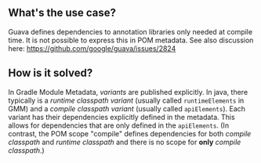 ## What's the use case?

Guava defines dependencies to annotation libraries only needed at compile time.
It is not possible to express this in POM metadata.
See also discussion here: https://github.com/google/guava/issues/2824

## How is it solved?

In Gradle Module Metadata, _variants_ are published explicitly.
In java, there typically is a _runtime classpath variant_ (usually called `runtimeElements` in GMM) and a _compile classpath variant_ (usually called `apiElements`).
Each variant has their dependencies explicitly defined in the metadata.
This allows for dependencies that are only defined in the `apiElements`.
(In contrast, the POM scope "compile" defines dependencies for both _compile classpath_ and _runtime classpath_ and there is no scope for **only** _compile classpath_.)